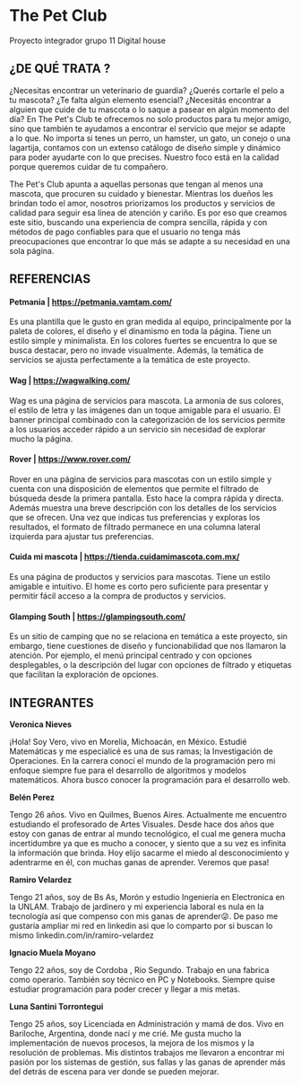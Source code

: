 # The Pet Club
Proyecto integrador grupo 11 Digital house

## ¿DE QUÉ TRATA ?

¿Necesitas encontrar un veterinario de guardia? ¿Querés cortarle el pelo a tu mascota? ¿Te falta algún elemento esencial? ¿Necesitás encontrar a alguien que cuide de tu mascota o lo saque a pasear en algún momento del día?  En The Pet's Club te ofrecemos no solo productos para tu mejor amigo, sino que también te ayudamos a encontrar el servicio que mejor se adapte a lo que. No importa si tenes un perro, un hamster, un gato, un conejo o una lagartija, contamos con un extenso catálogo de diseño simple y dinámico para poder ayudarte con lo que precises. Nuestro foco está en la calidad porque queremos cuidar de tu compañero.

The Pet's Club apunta a aquellas personas que tengan al menos una mascota, que procuren su cuidado y bienestar. Mientras los dueños les brindan todo el amor, nosotros priorizamos los productos y servicios de calidad para seguir esa línea de atención y cariño. Es por eso que creamos este sitio, buscando una experiencia de compra sencilla, rápida y con métodos de pago confiables para que el usuario no tenga más preocupaciones que encontrar lo que más se adapte a su necesidad en una sola página. 


## REFERENCIAS

#### Petmania | https://petmania.vamtam.com/

Es una plantilla que le gusto en gran medida al equipo, principalmente por la paleta de colores, el diseño y el dinamismo en toda la página. Tiene un estilo simple y minimalista. En los colores fuertes se encuentra lo que se busca destacar, pero no invade visualmente. Además, la temática de servicios se ajusta perfectamente a la temática de este proyecto. 

#### Wag | https://wagwalking.com/

Wag es una página de servicios para mascota. La armonía de sus colores, el estilo de letra y las imágenes dan un toque amigable para el usuario. El banner principal combinado con la categorización de los servicios permite a los usuarios acceder rápido a un servicio sin necesidad de explorar mucho la página.

#### Rover | https://www.rover.com/

Rover en una página de servicios para mascotas con un estilo simple y cuenta con una disposición de elementos que permite el filtrado de búsqueda desde la primera pantalla. Esto hace la compra rápida y directa. Además muestra una breve descripción con los detalles de los servicios que se ofrecen. Una vez que indicas tus preferencias y exploras los resultados, el formato de filtrado permanece en una columna lateral izquierda para ajustar tus preferencias.

#### Cuida mi mascota | https://tienda.cuidamimascota.com.mx/

Es una página de productos y servicios para mascotas. Tiene un estilo amigable e intuitivo. El home es corto pero suficiente para presentar y permitir fácil acceso a la compra de productos y servicios.

#### Glamping South | https://glampingsouth.com/

Es un sitio de camping que no se relaciona en temática a este proyecto, sin embargo, tiene cuestiones de diseño y funcionabilidad que nos llamaron la atención. Por ejemplo, el menú principal centrado y con opciones desplegables, o la descripción del lugar con opciones de filtrado y etiquetas que facilitan la exploración de opciones.




## INTEGRANTES
**Veronica Nieves** 

¡Hola! Soy Vero, vivo en Morelia, Michoacán, en México. Estudié Matemáticas y me especialicé es una de sus ramas; la Investigación de Operaciones. En la carrera conocí el mundo de la programación pero mi enfoque siempre fue para el desarrollo de algoritmos y modelos matemáticos. Ahora busco conocer la programación para el desarrollo web.

**Belén Perez**

Tengo 26 años. Vivo en Quilmes, Buenos Aires. Actualmente me encuentro estudiando el profesorado de Artes Visuales. 
Desde hace dos años que estoy con ganas de entrar al mundo tecnológico, el cual me genera mucha incertidumbre ya que es mucho a conocer, y siento que a su vez es infinita la información que brinda.
Hoy elijo sacarme el miedo al desconocimiento y adentrarme en él, con muchas ganas de aprender. Veremos que pasa!

**Ramiro Velardez**

Tengo 21 años, soy de Bs As, Morón y estudio Ingeniería en Electronica en la UNLAM. Trabajo de jardinero y mi experiencia laboral es nula en la tecnología asi que compenso con mis ganas de aprender😜. De paso me gustaría ampliar mi red en linkedin asi que lo comparto por si buscan lo mismo linkedin.com/in/ramiro-velardez

**Ignacio Muela Moyano**

Tengo 22 años, soy de Cordoba , Rio Segundo. Trabajo en una fabrica como operario. También soy técnico en PC y Notebooks. Siempre quise estudiar programación para poder crecer y llegar a mis metas.

**Luna Santini Torrontegui**

Tengo 25 años, soy Licenciada en Administración y mamá de dos. Vivo en Bariloche, Argentina, donde nací y me crié. Me gusta mucho la implementación de nuevos procesos, la mejora de los mismos y la resolución de problemas. Mis distintos trabajos me llevaron a encontrar mi pasión por los sistemas de gestión, sus fallas y las ganas de aprender más del detrás de escena para ver donde se pueden mejorar.
